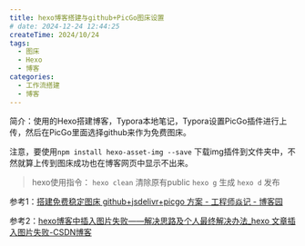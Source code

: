 ```yaml
---
title: hexo博客搭建与github+PicGo图床设置
# date: 2024-12-24 12:44:25
createTime: 2024/10/24
tags:
  - 图床
  - Hexo
  - 博客
categories:
  - 工作流搭建
  - 博客
---
```



简介：使用的Hexo搭建博客，Typora本地笔记，Typora设置PicGo插件进行上传，然后在PicGo里面选择github来作为免费图床。

注意，要使用`npm install hexo-asset-img --save` 下载img插件到文件夹中，不然就算上传到图床成功也在博客网页中显示不出来。

>hexo使用指令：
	`hexo clean` 清除原有public
	`hexo g` 生成
	`hexo d` 发布


参考1：[搭建免费稳定图床 github+jsdelivr+picgo 方案 - 工程师焱记 - 博客园](https://www.cnblogs.com/hopeblaze/articles/18620540)

参考2：[hexo博客中插入图片失败——解决思路及个人最终解决办法_hexo 文章插入图片失败-CSDN博客](https://blog.csdn.net/m0_43401436/article/details/107191688)
